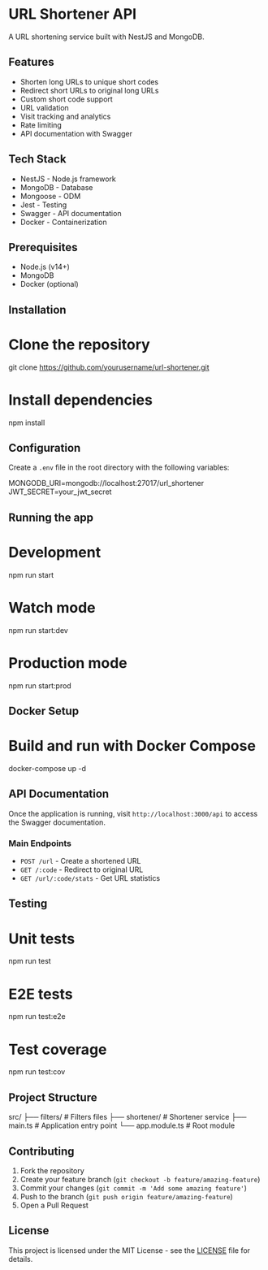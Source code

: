 # URL Shortener API

A URL shortening service built with NestJS and MongoDB.

## Features

- Shorten long URLs to unique short codes
- Redirect short URLs to original long URLs
- Custom short code support
- URL validation
- Visit tracking and analytics
- Rate limiting
- API documentation with Swagger

## Tech Stack

- NestJS - Node.js framework
- MongoDB - Database
- Mongoose - ODM
- Jest - Testing
- Swagger - API documentation
- Docker - Containerization

## Prerequisites

- Node.js (v14+)
- MongoDB
- Docker (optional)

## Installation


# Clone the repository
git clone https://github.com/yourusername/url-shortener.git

# Install dependencies
npm install


## Configuration

Create a `.env` file in the root directory with the following variables:


MONGODB_URI=mongodb://localhost:27017/url_shortener
JWT_SECRET=your_jwt_secret


## Running the app


# Development
npm run start

# Watch mode
npm run start:dev

# Production mode
npm run start:prod


## Docker Setup


# Build and run with Docker Compose
docker-compose up -d


## API Documentation

Once the application is running, visit `http://localhost:3000/api` to access the Swagger documentation.

### Main Endpoints

- `POST /url` - Create a shortened URL
- `GET /:code` - Redirect to original URL
- `GET /url/:code/stats` - Get URL statistics

## Testing


# Unit tests
npm run test

# E2E tests
npm run test:e2e

# Test coverage
npm run test:cov


## Project Structure


src/
├── filters/        # Filters files
├── shortener/      # Shortener service
├── main.ts         # Application entry point
└── app.module.ts   # Root module


## Contributing

1. Fork the repository
2. Create your feature branch (`git checkout -b feature/amazing-feature`)
3. Commit your changes (`git commit -m 'Add some amazing feature'`)
4. Push to the branch (`git push origin feature/amazing-feature`)
5. Open a Pull Request

## License

This project is licensed under the MIT License - see the [LICENSE](LICENSE) file for details.
